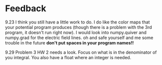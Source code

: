 # Feedback
9.23
I think you still have a little work to do. I do like the color maps that your potential program produces (though there is a problem with the 3rd program, it doesn't run right now). I would look into numpy.quiver and numpy.grad for the electric field lines. 
oh and safe yourself and me some trouble in the future **don't put spaces in your program names!!**

9.29
Problem 3 HW 2 needs a look. Focus on what is in the denominator of you integral. You also have a float where an integer is needed.
